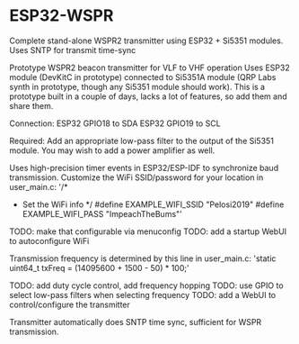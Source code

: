 # ESP32-WSPR
Complete stand-alone WSPR2 transmitter using ESP32 + Si5351 modules. Uses SNTP for transmit time-sync

Prototype WSPR2 beacon transmitter for VLF to VHF operation
Uses ESP32 module (DevKitC in prototype) connected to Si5351A module (QRP Labs synth in prototype, though any Si5351 module should work).
This is a prototype built in a couple of days, lacks a lot of features, so add them and share them.

Connection:
  ESP32 GPIO18 to SDA
  ESP32 GPIO19 to SCL

Required:
  Add an appropriate low-pass filter to the output of the Si5351 module.
  You may wish to add a power amplifier as well.

Uses high-precision timer events in ESP32/ESP-IDF to synchronize baud transmission.
Customize the WiFi SSID/password for your location in user_main.c:
  '/*
   * Set the WiFi info
   */
  #define EXAMPLE_WIFI_SSID "Pelosi2019"
  #define EXAMPLE_WIFI_PASS "ImpeachTheBums"'

TODO: make that configurable via menuconfig
TODO: add a startup WebUI to autoconfigure WiFi

Transmission frequency is determined by this line in user_main.c:
  'static uint64_t txFreq = (14095600 + 1500 - 50) * 100;'

TODO: add duty cycle control, add frequency hopping
TODO: use GPIO to select low-pass filters when selecting frequency
TODO: add a WebUI to control/configure the transmitter

Transmitter automatically does SNTP time sync, sufficient for WSPR transmission.
